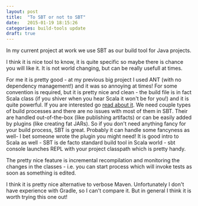 ```yaml
---
layout: post
title:  "To SBT or not to SBT"
date:   2015-01-19 18:15:26
categories: build-tools update
draft: true
---
```

In my current project at work we use SBT as our build tool for Java projects. 

I think it is nice tool to know, it is quite specific so maybe there is chance you will like it. It is not world changing, but can be really usefull at times. 

For me it is pretty good - at my previous big project I used ANT (with no dependency management!) and it was so annoying at times! For some convention is required, but it is pretty nice and clean - the build file is in fact Scala class (if you shiver when you hear Scala it won't be for you!) and it is quite powerful. If you are interested go [read about it](http://www.scala-sbt.org). We need couple types of build processes and there are no issues with most of them in SBT. Their are handled out-of-the-box (like publishing artifacts) or can be easily added by plugins (like creating fat JARs). So if you don't need anything fancy for your build process, SBT is great. Probably it can handle some fancyness as well- I bet someone wrote the plugin you might need! It is good intro to Scala as well - SBT is de facto standard build tool in Scala world - sbt console launches REPL with your project classpath which is pretty handy. 

The pretty nice feature is incremental recompilation and monitoring the changes in the classes - i.e. you can start process which will invoke tests as soon as something is edited.
 
I think it is pretty nice alternative to verbose Maven. Unfortunately I don't have experience with Gradle, so I can't compare it. But in general I think it is worth trying this one out!

[sbt-homepage]: http://www.scala-sbt.org  

